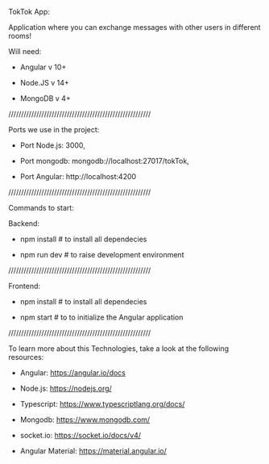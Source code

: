 TokTok App:

Application where you can exchange messages with other users in different rooms!

Will need:

- Angular v 10+

- Node.JS v 14+

- MongoDB v 4+

////////////////////////////////////////////////////////

Ports we use in the project:

- Port Node.js: 3000,

- Port mongodb: mongodb://localhost:27017/tokTok,

- Port Angular: http://localhost:4200

////////////////////////////////////////////////////////

Commands to start:

Backend:

- npm install # to install all dependecies

- npm run dev # to raise development environment

////////////////////////////////////////////////////////

Frontend:

- npm install # to install all dependecies

- npm start # to to initialize the Angular application

////////////////////////////////////////////////////////



To learn more about this Technologies, take a look at the following resources:

- Angular: https://angular.io/docs

- Node.js: https://nodejs.org/

- Typescript: https://www.typescriptlang.org/docs/

- Mongodb: https://www.mongodb.com/

- socket.io: https://socket.io/docs/v4/

- Angular Material: https://material.angular.io/
